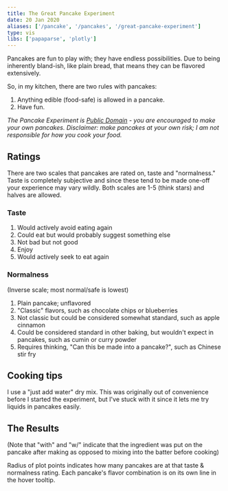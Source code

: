 ```yaml
---
title: The Great Pancake Experiment
date: 20 Jan 2020
aliases: ['/pancake', '/pancakes', '/great-pancake-experiment']
type: vis
libs: ['papaparse', 'plotly']
---
```

Pancakes are fun to play with; they have endless possibilities.
Due to being inherently bland-ish, like plain bread, that means they can be flavored extensively.

So, in my kitchen, there are two rules with pancakes:

1. Anything edible (food-safe) is allowed in a pancake.
2. Have fun.

<!--more-->

_The Pancake Experiment is [Public Domain](https://creativecommons.org/publicdomain/zero/1.0/) - you are encouraged to make your own pancakes. Disclaimer: make pancakes at your own risk; I am not responsible for how you cook your food._

## Ratings

There are two scales that pancakes are rated on, taste and "normalness."
Taste is completely subjective and since these tend to be made one-off your experience may vary wildly.
Both scales are 1-5 (think stars) and halves are allowed.

### Taste

1. Would actively avoid eating again
2. Could eat but would probably suggest something else
3. Not bad but not good
4. Enjoy
5. Would actively seek to eat again

### Normalness

(Inverse scale; most normal/safe is lowest)

1. Plain pancake; unflavored
2. "Classic" flavors, such as chocolate chips or blueberries
3. Not classic but could be considered somewhat standard, such as apple cinnamon
4. Could be considered standard in other baking, but wouldn't expect in pancakes, such as cumin or curry powder
5. Requires thinking, "Can this be made into a pancake?", such as Chinese stir fry

## Cooking tips

I use a "just add water" dry mix.
This was originally out of convenience before I started the experiment, but I've stuck with it since it lets me try liquids in pancakes easily.

## The Results

(Note that "with" and "w/" indicate that the ingredient was put on the pancake after making as opposed to mixing into the batter before cooking)

Radius of plot points indicates how many pancakes are at that taste & normalness rating.
Each pancake's flavor combination is on its own line in the hover tooltip.